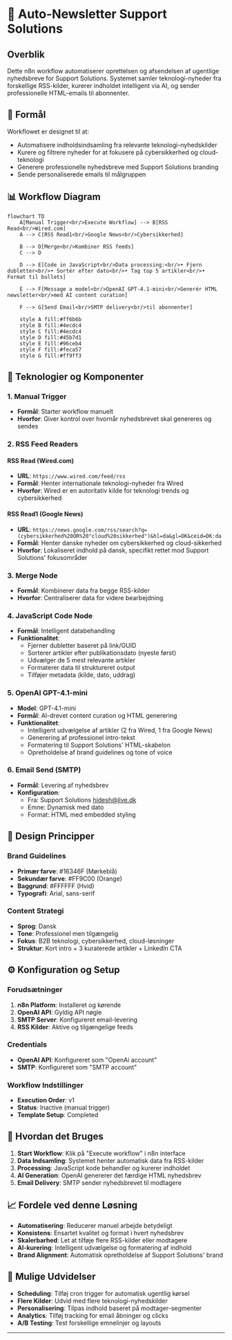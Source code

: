 # 📧 Auto-Newsletter Support Solutions

## Overblik

Dette n8n workflow automatiserer oprettelsen og afsendelsen af ugentlige nyhedsbreve for Support Solutions. Systemet samler teknologi-nyheder fra forskellige RSS-kilder, kurerer indholdet intelligent via AI, og sender professionelle HTML-emails til abonnenter.

## 🎯 Formål

Workflowet er designet til at:
- Automatisere indholdsindsamling fra relevante teknologi-nyhedskilder
- Kurere og filtrere nyheder for at fokusere på cybersikkerhed og cloud-teknologi
- Generere professionelle nyhedsbreve med Support Solutions branding
- Sende personaliserede emails til målgruppen

## 📊 Workflow Diagram

```mermaid
flowchart TD
    A[Manual Trigger<br/>Execute Workflow] --> B[RSS Read<br/>Wired.com]
    A --> C[RSS Read1<br/>Google News<br/>Cybersikkerhed]
    
    B --> D[Merge<br/>Kombiner RSS feeds]
    C --> D
    
    D --> E[Code in JavaScript<br/>Data processing:<br/>• Fjern dubletter<br/>• Sortér efter dato<br/>• Tag top 5 artikler<br/>• Format til bullets]
    
    E --> F[Message a model<br/>OpenAI GPT-4.1-mini<br/>Generér HTML newsletter<br/>med AI content curation]
    
    F --> G[Send Email<br/>SMTP delivery<br/>til abonnenter]
    
    style A fill:#ff6b6b
    style B fill:#4ecdc4
    style C fill:#4ecdc4
    style D fill:#45b7d1
    style E fill:#96ceb4
    style F fill:#feca57
    style G fill:#ff9ff3
```

## 🔧 Teknologier og Komponenter

### 1. **Manual Trigger**
- **Formål**: Starter workflow manuelt
- **Hvorfor**: Giver kontrol over hvornår nyhedsbrevet skal genereres og sendes

### 2. **RSS Feed Readers** 
#### RSS Read (Wired.com)
- **URL**: `https://www.wired.com/feed/rss`
- **Formål**: Henter internationale teknologi-nyheder fra Wired
- **Hvorfor**: Wired er en autoritativ kilde for teknologi trends og cybersikkerhed

#### RSS Read1 (Google News)
- **URL**: `https://news.google.com/rss/search?q=(cybersikkerhed%20OR%20"cloud%20sikkerhed")&hl=da&gl=DK&ceid=DK:da`
- **Formål**: Henter danske nyheder om cybersikkerhed og cloud-sikkerhed
- **Hvorfor**: Lokaliseret indhold på dansk, specifikt rettet mod Support Solutions' fokusområder

### 3. **Merge Node**
- **Formål**: Kombinerer data fra begge RSS-kilder
- **Hvorfor**: Centraliserer data for videre bearbejdning

### 4. **JavaScript Code Node**
- **Formål**: Intelligent databehandling
- **Funktionalitet**:
  - Fjerner dubletter baseret på link/GUID
  - Sorterer artikler efter publikationsdato (nyeste først)
  - Udvælger de 5 mest relevante artikler
  - Formaterer data til struktureret output
  - Tilføjer metadata (kilde, dato, uddrag)

### 5. **OpenAI GPT-4.1-mini**
- **Model**: GPT-4.1-mini
- **Formål**: AI-drevet content curation og HTML generering
- **Funktionalitet**:
  - Intelligent udvælgelse af artikler (2 fra Wired, 1 fra Google News)
  - Generering af professionel intro-tekst
  - Formatering til Support Solutions' HTML-skabelon
  - Opretholdelse af brand guidelines og tone of voice

### 6. **Email Send (SMTP)**
- **Formål**: Levering af nyhedsbrev
- **Konfiguration**: 
  - Fra: Support Solutions <hidesh@live.dk>
  - Emne: Dynamisk med dato
  - Format: HTML med embedded styling

## 🎨 Design Principper

### Brand Guidelines
- **Primær farve**: #16346F (Mørkeblå)
- **Sekundær farve**: #FF9C00 (Orange)
- **Baggrund**: #FFFFFF (Hvid)
- **Typografi**: Arial, sans-serif

### Content Strategi
- **Sprog**: Dansk
- **Tone**: Professionel men tilgængelig
- **Fokus**: B2B teknologi, cybersikkerhed, cloud-løsninger
- **Struktur**: Kort intro + 3 kuraterede artikler + LinkedIn CTA

## ⚙️ Konfiguration og Setup

### Forudsætninger
1. **n8n Platform**: Installeret og kørende
2. **OpenAI API**: Gyldig API nøgle
3. **SMTP Server**: Konfigureret email-levering
4. **RSS Kilder**: Aktive og tilgængelige feeds

### Credentials
- **OpenAI API**: Konfigureret som "OpenAi account"
- **SMTP**: Konfigureret som "SMTP account"

### Workflow Indstillinger
- **Execution Order**: v1
- **Status**: Inactive (manual trigger)
- **Template Setup**: Completed

## 🚀 Hvordan det Bruges

1. **Start Workflow**: Klik på "Execute workflow" i n8n interface
2. **Data Indsamling**: Systemet henter automatisk data fra RSS-kilder
3. **Processing**: JavaScript kode behandler og kurerer indholdet
4. **AI Generation**: OpenAI genererer det færdige HTML nyhedsbrev
5. **Email Delivery**: SMTP sender nyhedsbrevet til modtagere

## 📈 Fordele ved denne Løsning

- **Automatisering**: Reducerer manuel arbejde betydeligt
- **Konsistens**: Ensartet kvalitet og format i hvert nyhedsbrev
- **Skalerbarhed**: Let at tilføje flere RSS-kilder eller modtagere
- **AI-kurering**: Intelligent udvælgelse og formatering af indhold
- **Brand Alignment**: Automatisk opretholdelse af Support Solutions' brand

## 🔄 Mulige Udvidelser

- **Scheduling**: Tilføj cron trigger for automatisk ugentlig kørsel
- **Flere Kilder**: Udvid med flere teknologi-nyhedskilder
- **Personalisering**: Tilpas indhold baseret på modtager-segmenter
- **Analytics**: Tilføj tracking for email åbninger og clicks
- **A/B Testing**: Test forskellige emnelinjer og layouts

---
